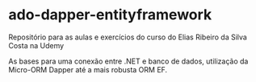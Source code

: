 # ado-dapper-entityframework
Repositório para as aulas e exercícios do curso do Elias Ribeiro da Silva Costa na Udemy

As bases para uma conexão entre .NET e banco de dados, utilização da Micro-ORM Dapper até a mais robusta ORM EF.


